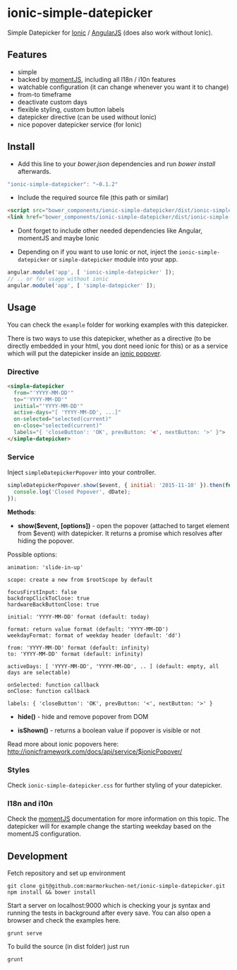 # ionic-simple-datepicker

Simple Datepicker for [Ionic](http://ionicframework.com/) / [AngularJS](https://angularjs.org/) (does also work without Ionic).

## Features

* simple
* backed by [momentJS](http://momentjs.com/), including all l18n / i10n features
* watchable configuration (it can change whenever you want it to change)
* from-to timeframe
* deactivate custom days
* flexible styling, custom button labels
* datepicker directive (can be used without Ionic)
* nice popover datepicker service (for Ionic)

## Install

+ Add this line to your *bower.json* dependencies and run *bower install* afterwards.

>
``` JavaScript
"ionic-simple-datepicker": "~0.1.2"
```

+ Include the required source file (this path or similar)

>
``` html
<script src="bower_components/ionic-simple-datepicker/dist/ionic-simple-datepicker.js"></script>
<link href="bower_components/ionic-simple-datepicker/dist/ionic-simple-datepicker.css" rel="stylesheet">
```

+ Dont forget to include other needed dependencies like Angular, momentJS and maybe Ionic

+ Depending on if you want to use Ionic or not, inject the `ionic-simple-datepicker` or `simple-datepicker` module into your app.

>
``` JavaScript
angular.module('app', [ 'ionic-simple-datepicker' ]);
// .. or for usage without ionic
angular.module('app', [ 'simple-datepicker' ]);
```

## Usage

You can check the `example` folder for working examples with this datepicker.

There is two ways to use this datepicker, whether as a directive (to be directly embedded in your html, you dont need ionic for this) or as a service which will put the datepicker inside an [ionic popover](http://ionicframework.com/docs/api/service/$ionicPopover/).

### Directive

>
``` html
<simple-datepicker
  from="'YYYY-MM-DD'"
  to="'YYYY-MM-DD'"
  initial="'YYYY-MM-DD'"
  active-days="[ 'YYYY-MM-DD', ...]"
  on-selected="selected(current)"
  on-close="selected(current)"
  labels="{ 'closeButton': 'OK', prevButton: '<', nextButton: '>' }">
</simple-datepicker>
```

### Service

Inject `simpleDatepickerPopover` into your controller.

>
``` JavaScript
simpleDatepickerPopover.show($event, { initial: '2015-11-10' }).then(function(dDate) {
  console.log('Closed Popover', dDate);
});
```

**Methods**:

+ **show($event, [options])** - open the popover (attached to target element from $event) with datepicker. It returns a promise which resolves after hiding the popover.

Possible options:

```
animation: 'slide-in-up'

scope: create a new from $rootScope by default

focusFirstInput: false
backdropClickToClose: true
hardwareBackButtonClose: true

initial: 'YYYY-MM-DD' format (default: today)

format: return value format (default: 'YYYY-MM-DD')
weekdayFormat: format of weekday header (default: 'dd')

from: 'YYYY-MM-DD' format (default: infinity)
to: 'YYYY-MM-DD' format (default: infinity)

activeDays: [ 'YYYY-MM-DD', 'YYYY-MM-DD', .. ] (default: empty, all days are selectable)

onSelected: function callback
onClose: function callback

labels: { 'closeButton': 'OK', prevButton: '<', nextButton: '>' }
```

+ **hide()** - hide and remove popover from DOM

+ **isShown()** - returns a boolean value if popover is visible or not

Read more about ionic popovers here: http://ionicframework.com/docs/api/service/$ionicPopover/

### Styles

Check `ionic-simple-datepicker.css` for further styling of your datepicker.

### I18n and i10n

Check the [momentJS](http://momentjs.com/) documentation for more information on this topic. The datepicker will for example change the starting weekday based on the momentJS configuration.

## Development

Fetch repository and set up environment

    git clone git@github.com:marmorkuchen-net/ionic-simple-datepicker.git
    npm install && bower install

Start a server on localhost:9000 which is checking your js syntax and running the tests in background after every save. You can also open a browser and check the examples here.

    grunt serve

To build the source (in dist folder) just run

    grunt
